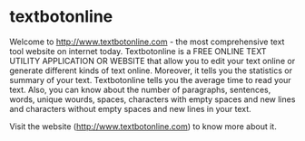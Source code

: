 # textbotonline
Welcome to http://www.textbotonline.com - the most comprehensive text tool website on internet today.
Textbotonline is a FREE ONLINE TEXT UTILITY APPLICATION OR WEBSITE that allow you to edit your text online or generate different kinds of text online. Moreover, it tells you the statistics or summary of your text. Textbotonline tells you the average time to read your text. Also, you can know about the number of paragraphs, sentences, words, unique wourds, spaces, characters with empty spaces and new lines and characters without empty spaces and new lines in your text.

Visit the website (http://www.textbotonline.com) to know more about it.
